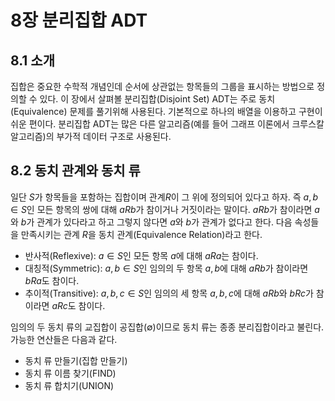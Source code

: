 # 8장 분리집합 ADT

## 8.1 소개
집합은 중요한 수학적 개념인데 순서에 상관없는 항목들의 그룹을 표시하는 방법으로 정의할 수 있다. 이 장에서 살펴볼 분리집합(Disjoint Set) ADT는 주로 동치(Equivalence) 문제를 풀기위해 사용된다. 기본적으로 하나의 배열을 이용하고 구현이 쉬운 편이다. 분리집합 ADT는 많은 다른 알고리즘(예를 들어 그래프 이론에서 크루스칼 알고리즘)의 부가적 데이터 구조로 사용된다.

## 8.2 동치 관계와 동치 류
일단 $S$가 항목들을 포함하는 집합이며 관계$R$이 그 위에 정의되어 있다고 하자. 즉 $a,b \in S$인 모든 항목의 쌍에 대해 $aRb$가 참이거나 거짓이라는 말이다. $aRb$가 참이라면 $a$와 $b$가 관계가 있다라고 하고 그렇지 않다면 $a$와 $b$가 관계가 없다고 한다. 다음 속성들을 만족시키는 관계 $R$을 동치 관계(Equivalence Relation)라고 한다.

* 반사적(Reflexive): $a \in S$인 모든 항목 $a$에 대해 $aRa$는 참이다.
* 대칭적(Symmetric): $a, b \in S$인 임의의 두 항목 $a, b$에 대해 $aRb$가 참이라면 $bRa$도 참이다.
* 추이적(Transitive): $a, b, c \in S$인 임의의 세 항목 $a, b, c$에 대해 $aRb$와 $bRc$가 참이라면 $aRc$도 참이다.

임의의 두 동치 류의 교집합이 공집합($\emptyset$)이므로 동치 류는 종종 분리집합이라고 불린다. 가능한 연산들은 다음과 같다.

* 동치 류 만들기(집합 만들기)
* 동치 류 이름 찾기(FIND)
* 동치 류 합치기(UNION)
